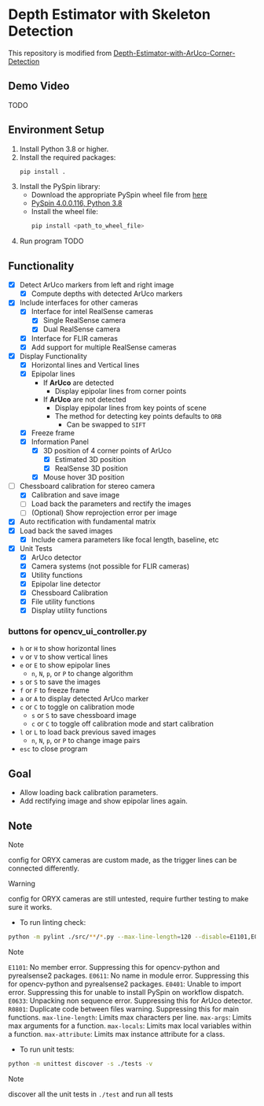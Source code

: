 # Depth Estimator with Skeleton Detection

This repository is modified from [Depth-Estimator-with-ArUco-Corner-Detection](https://github.com/bebo1010/Depth-Estimator-with-ArUco-Corner-Detection)

## Demo Video
TODO

## Environment Setup

1. Install Python 3.8 or higher.
2. Install the required packages:
    ```bash
    pip install .
    ```
3. Install the PySpin library:
    - Download the appropriate PySpin wheel file from [here](https://www.flir.com/products/spinnaker-sdk/)
    - [PySpin 4.0.0.116, Python 3.8](https://drive.google.com/file/d/1G4BkDU8xr4Tgu4M9vk-Q2gX3HwvO-WSZ/view?usp=sharing)
    - Install the wheel file:
        ```bash
        pip install <path_to_wheel_file>
        ```
4. Run program
    TODO

## Functionality
- [x] Detect ArUco markers from left and right image
    - [x] Compute depths with detected ArUco markers
- [x] Include interfaces for other cameras
    - [x] Interface for intel RealSense cameras
        - [x] Single RealSense camera
        - [x] Dual RealSense camera
    - [x] Interface for FLIR cameras
    - [x] Add support for multiple RealSense cameras
- [x] Display Functionality
    - [x] Horizontal lines and Vertical lines
    - [x] Epipolar lines
        - If **ArUco** are detected
            - Display epipolar lines from corner points
        - If **ArUco** are not detected
            - Display epipolar lines from key points of scene
            - The method for detecting key points defaults to `ORB`
                - Can be swapped to `SIFT`
    - [x] Freeze frame
    - [x] Information Panel
        - [x] 3D position of 4 corner points of ArUco
            - [x] Estimated 3D position
            - [x] RealSense 3D position
        - [x] Mouse hover 3D position
- [ ] Chessboard calibration for stereo camera
    - [x] Calibration and save image
    - [ ] Load back the parameters and rectify the images
    - [ ] (Optional) Show reprojection error per image
- [x] Auto rectification with fundamental matrix
- [x] Load back the saved images
    - [x] Include camera parameters like focal length, baseline, etc
- [x] Unit Tests
    - [x] ArUco detector
    - [x] Camera systems (not possible for FLIR cameras)
    - [x] Utility functions
    - [x] Epipolar line detector
    - [x] Chessboard Calibration
    - [x] File utility functions
    - [x] Display utility functions

### buttons for opencv_ui_controller.py

- `h` or `H` to show horizontal lines
- `v` or `V` to show vertical lines
- `e` or `E` to show epipolar lines
    - `n`, `N`, `p`, or `P` to change algorithm
- `s` or `S` to save the images
- `f` or `F` to freeze frame
- `a` or `A` to display detected ArUco marker
- `c` or `C` to toggle on calibration mode
    - `s` or `S` to save chessboard image
    - `c` or `C` to toggle off calibration mode and start calibration
- `l` or `L` to load back previous saved images
    - `n`, `N`, `p`, or `P` to change image pairs
- `esc` to close program

## Goal
- Allow loading back calibration parameters.
- Add rectifying image and show epipolar lines again.

## Note
> [!NOTE]
> config for ORYX cameras are custom made, as the trigger lines can be connected differently.

> [!WARNING]
> config for ORYX cameras are still untested, require further testing to make sure it works.

- To run linting check:
```bash
python -m pylint ./src/**/*.py --max-line-length=120 --disable=E1101,E0611,E0401,E0633,R0801 --max-args=10 --max-locals=30 --max-attribute=15
```
> [!NOTE]
> `E1101`: No member error. Suppressing this for opencv-python and pyrealsense2 packages.
> `E0611`: No name in module error.  Suppressing this for opencv-python and pyrealsense2 packages.
> `E0401`: Unable to import error. Suppressing this for unable to install PySpin on workflow dispatch.
> `E0633`: Unpacking non sequence error. Suppressing this for ArUco detector.
> `R0801`: Duplicate code between files warning. Suppressing this for main functions.
> `max-line-length`: Limits max characters per line.
> `max-args`: Limits max arguments for a function.
> `max-locals`: Limits max local variables within a function.
> `max-attribute`: Limits max instance attribute for a class.

- To run unit tests:
```bash
python -m unittest discover -s ./tests -v
```
> [!NOTE]
> discover all the unit tests in `./test` and run all tests